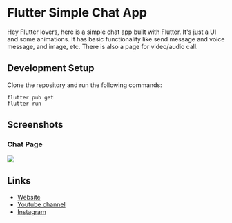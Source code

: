 # Flutter Simple Chat App

Hey Flutter lovers, here is a simple chat app built with Flutter. It's just a UI and some animations. It has basic functionality like send message and voice message, and image, etc. There is also a page for video/audio call.


## Development Setup
Clone the repository and run the following commands:
```
flutter pub get
flutter run
```

## Screenshots

### Chat Page
<img src="assets/screenshot/chat-page.png" />

## Links

* [Website](https://afgprogrammer.com)
* [Youtube channel](https://youtube.com/afgprogrammer)
* [Instagram](https://instagram.com/theflutterlover)
